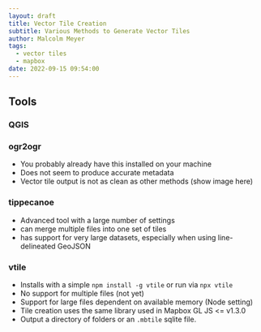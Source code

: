 ```yaml
---
layout: draft
title: Vector Tile Creation
subtitle: Various Methods to Generate Vector Tiles
author: Malcolm Meyer
tags:
  - vector tiles
  - mapbox
date: 2022-09-15 09:54:00
---
```

## Tools

### QGIS

### ogr2ogr
 - You probably already have this installed on your machine
 - Does not seem to produce accurate metadata
 - Vector tile output is not as clean as other methods (show image here)

### tippecanoe
 - Advanced tool with a large number of settings
 - can merge multiple files into one set of tiles
 - has support for very large datasets, especially when using line-delineated GeoJSON

### vtile
 - Installs with a simple `npm install -g vtile` or run via `npx vtile`
 - No support for multiple files (not yet)
 - Support for large files dependent on available memory (Node setting)
 - Tile creation uses the same library used in Mapbox GL JS <= v1.3.0
 - Output a directory of folders or an `.mbtile` sqlite file.